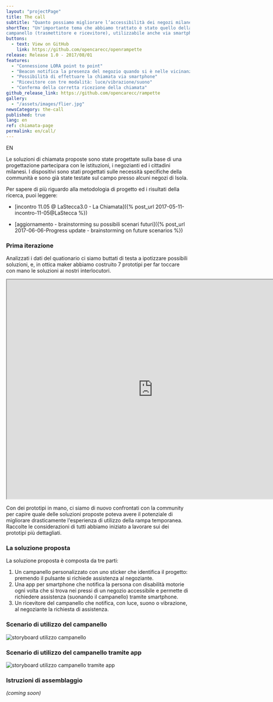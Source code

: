 ```yaml
---
layout: "projectPage"
title: The call
subtitle: "Quanto possiamo migliorare l’accessibilità dei negozi milanesi mediante un campanello ad-hoc ed una comunicazione adeguata?"
shortTex: "Un'importante tema che abbiamo trattato è stato quello della chiamata; come possiamo migliorare l'accessibilità dei negozi milanesi migliorando l'esperienza di utilizzo del campanello di chiamata? Abbiamo sviluppato e testato un prototipo di un nuovo
campanello (trasmettitore e ricevitore), utilizzabile anche via smartphome."
buttons:
  - text: View on GitHub
    link: https://github.com/opencarecc/openrampette
release: Release 1.0 - 2017/08/01
features:
  - "Connessione LORA point to point"
  - "Beacon notifica la presenza del negozio quando si è nelle vicinanze"
  - "Possibilità di effettuare la chiamata via smartphone"
  - "Ricevitore con tre modalità: luce/vibrazione/suono"
  - "Conferma della corretta ricezione della chiamata"
github_release_link: https://github.com/opencarecc/rampette
gallery:
  - "/assets/images/flier.jpg"
newsCategory: the-call
published: true
lang: en
ref: chiamata-page
permalink: en/call/
---
```

EN

Le soluzioni di chiamata proposte sono state progettate sulla base di una progettazione partecipara con le istituzioni, i negozianti ed i cittadini milanesi.
I dispositivi sono stati progettati sulle necessità specifiche della communità e sono già state testate sul campo presso alcuni negozi di Isola.

Per sapere di più riguardo alla metodologia di progetto ed i risultati della ricerca, puoi leggere:
- [incontro 11.05 @ LaStecca3.0 - La Chiamata]({% post_url 2017-05-11-incontro-11-05@LaStecca %})

- [aggiornamento - brainstorming su possibili scenari futuri]({% post_url 2017-06-06-Progress update - brainstorming on future scenarios %})


### Prima iterazione

Analizzati i dati del quationario ci siamo buttati di testa a ipotizzare possibili soluzioni, e, in ottica maker abbiamo costruito 7 prototipi per far toccare con mano le soluzioni ai nostri interlocutori.

<iframe src="https://drive.google.com/file/d/0B2SJ8fygbNJmV09qcUJYNEFsS28/preview" width="800px" height="600px"></iframe>

Con dei prototipi in mano, ci siamo di nuovo confrontati con la community per capire quale delle soluzioni proposte poteva avere il potenziale di migliorare drasticamente l'esperienza di utilizzo della rampa temporanea. Raccolte le considerazioni di tutti abbiamo iniziato a lavorare sui dei prototipi più dettagliati.

### La soluzione proposta

La soluzione proposta è composta da tre parti:
1. Un campanello personalizzato con uno sticker che identifica il progetto: premendo il pulsante si richiede assistenza al negoziante.
2. Una app per smartphone che notifica la persona con disabilità motorie ogni volta che si trova nei pressi di un negozio accessibile e permette di richiedere assistenza (suonando il campanello) tramite smartphone.
3. Un ricevitore del campanello che notifica, con luce, suono o vibrazione, al negoziante la richiesta di assistenza.


### Scenario di utilizzo del campanello
![storyboard utilizzo campanello](../assets/images/scenario-1.png)

### Scenario di utilizzo del campanello tramite app
![storyboard utilizzo campanello tramite app](../assets/images/scenario-2.png)

### Istruzioni di assemblaggio

_(coming soon)_
